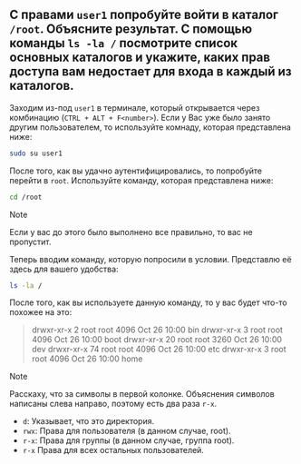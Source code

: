 ## С правами `user1` попробуйте войти в каталог `/root`. Объясните результат. С помощью команды `ls -la /` посмотрите список основных каталогов и укажите, каких прав доступа вам недостает для входа в каждый из каталогов. 

Заходим из-под `user1` в терминале, который открывается через комбинацию (`CTRL + ALT + F<number>`). Если у Вас уже было занято другим пользователем, то используйте комнаду, которая представлена ниже:

```bash
sudo su user1
```

После того, как вы удачно аутентифицировались, то попробуйте перейти в `root`. Используйте команду, которая представлена ниже: 

```bash
cd /root
```

> [!NOTE]
> Если у вас до этого было выполнено все правильно, то вас не пропустит. 

Теперь вводим команду, которую попросили в условии. Представлю её здесь для вашего удобства: 

```bash
ls -la /
```

После того, как вы используете данную команду, то у вас будет что-то похожее на это: 

> drwxr-xr-x   2 root root     4096 Oct 26 10:00 bin
> drwxr-xr-x   3 root root     4096 Oct 26 10:00 boot
> drwxr-xr-x  20 root root     3260 Oct 26 10:00 dev
> drwxr-xr-x  74 root root     4096 Oct 26 10:00 etc
> drwxr-xr-x   3 root root     4096 Oct 26 10:00 home

> [!NOTE]
> Расскаху, что за символы в первой колонке. Объяснения символов написаны слева направо, поэтому есть два раза `r-x`.
> - `d`: Указывает, что это директория.
> - `rwx`: Права для пользователя (в данном случае, root).
> - `r-x`: Права для группы (в данном случае, группа root).
> - `r-x` Права для всех остальных пользователей.
